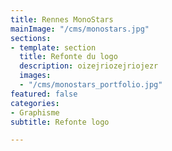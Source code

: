 ```yaml
---
title: Rennes MonoStars
mainImage: "/cms/monostars.jpg"
sections:
- template: section
  title: Refonte du logo
  description: oizejriozejriojezr
  images:
  - "/cms/monostars_portfolio.jpg"
featured: false
categories:
- Graphisme
subtitle: Refonte logo

---
```

